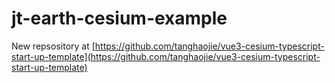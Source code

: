 # jt-earth-cesium-example

New repsository at [https://github.com/tanghaojie/vue3-cesium-typescript-start-up-template](https://github.com/tanghaojie/vue3-cesium-typescript-start-up-template)
